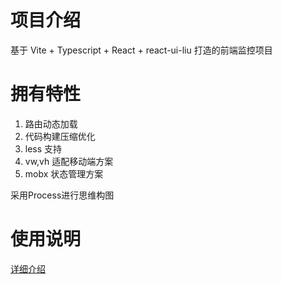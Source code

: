 # 项目介绍
基于 Vite + Typescript + React + react-ui-liu 打造的前端监控项目

# 拥有特性
1. 路由动态加载
2. 代码构建压缩优化
3. less 支持
4. vw,vh 适配移动端方案
5. mobx 状态管理方案

采用Process进行思维构图

# 使用说明

[详细介绍](https://heavenru.com/post/Vite-with-React-%E6%9C%80%E4%BD%B3%E5%AE%9E%E8%B7%B5)

